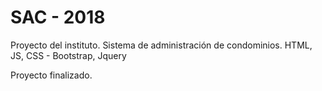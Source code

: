 # SAC - 2018
Proyecto del instituto.
Sistema de administración de condominios. 
HTML, JS, CSS - Bootstrap, Jquery

Proyecto finalizado.

